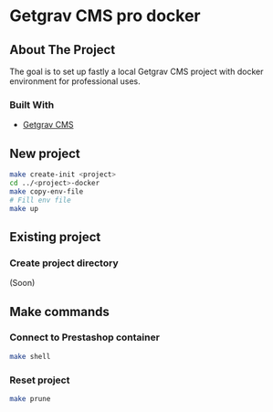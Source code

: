 # Getgrav CMS pro docker

## About The Project

The goal is to set up fastly a local Getgrav CMS project with docker environment for professional uses.

### Built With

* [Getgrav CMS](https://github.com/getgrav/grav)

## New project

   ```sh
   make create-init <project>
   cd ../<project>-docker
   make copy-env-file
   # Fill env file
   make up
   ```

## Existing project

### Create project directory

(Soon)

## Make commands

### Connect to Prestashop container

  ```sh
  make shell
  ```

### Reset project

  ```sh
  make prune
  ```